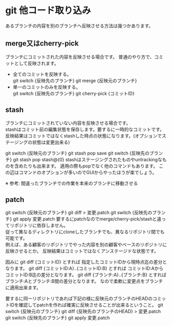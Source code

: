 # git 他コード取り込み

あるブランチの内容を別のブランチへ反映させる方法は幾つかあります。

## merge又はcherry-pick

ブランチにコミットされた内容を反映させる場合です。
普通のやり方で、コミットとして反映されます。

- 全てのコミットを反映する。  
git switch {反映先のブランチ}
git merge {反映元のブランチ}
- 単一のコミットのみを反映する。  
git switch {反映先のブランチ}
git cherry-pick {コミットID}

## stash

ブランチにコミットされていない内容を反映させる場合です。  
stashはコミット前の編集状態を保存します。要するに一時的なコミットです。  
反映結果はコミットではなくstashした時点の状態になります。(オプションでステージングの状態は変更出来る)

git switch {反映元のブランチ}
git stash pop save 
git switch {反映先のブランチ}
git stash pop stash@{0}
stashはステージングされたものやuntrackingなものを含めたりも出来ます。
適用の際もpopでなく他のコマンドもあります。
この辺はコマンドのオプションが多いのでGUIからやったほうが楽でしょう。

※ 参考: 間違ったブランチでの作業を本来のブランチに移動させる

## patch

git switch {反映元のブランチ}
git diff > 変更.patch
git switch {反映先のブランチ}
git apply 変更.patch
要するにpatchなのでmerge/cherry-pick/stashと違ってリポジトリに依存しません。  
従って異なるディレクトリにcloneしたブランチでも、異なるリポジトリ間でも可能です。  
例えば、ある顧客のリポジトリでやった内容を別の顧客やベースのリポジトリに反映させるとか。
反映結果はコミットではなくアンステージドな状態です。

因みに
git diff {コミットID} とすれば 指定したコミットIDから現時点迄の差分となります。
git diff {コミットID:A}..{コミットID:B} とすれば コミットID:AからコミットID:B迄の差分となります。
git diff {ブランチ:A}..{ブランチ:B} とすれば ブランチ:Aとブランチ:B間の差分となります。
なので柔軟に変更点をブランチに適用出来ます。

要するに同一リポジトリであれば下記の様に反映元のブランチのHEADのコミットIDを確認してpatchを作れば確実に反映させることが出来るということ。
git switch {反映元のブランチ}
git diff {反映先のブランチのHEAD} > 変更.patch
git switch {反映先のブランチ}
git apply 変更.patch
